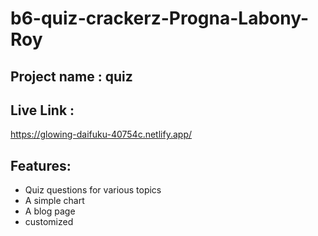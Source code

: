 ﻿# b6-quiz-crackerz-Progna-Labony-Roy
## Project name : quiz

## Live Link : 
https://glowing-daifuku-40754c.netlify.app/

## Features:
- Quiz questions for various topics
- A simple chart
- A blog page
- customized 
